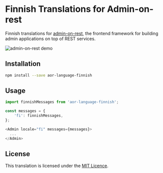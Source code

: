 # Finnish Translations for Admin-on-rest

Finnish translations for [admin-on-rest](https://github.com/marmelab/admin-on-rest), the frontend framework for building admin applications on top of REST services.

![admin-on-rest demo](http://static.marmelab.com/admin-on-rest.gif)

## Installation

```sh
npm install --save aor-language-finnish
```

## Usage

```js
import finnishMessages from 'aor-language-finnish';

const messages = {
    'fi': finnishMessages,
};

<Admin locale="fi" messages={messages}>
  ...
</Admin>
```

## License

This translation is licensed under the [MIT Licence](LICENSE).